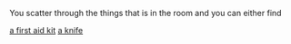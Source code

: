 You scatter through the things that is in the room and you can either find

[a first aid kit](firstaid.md)
[a knife](knife.md)